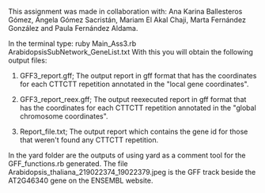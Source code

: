 This assignment was made in collaboration with: Ana Karina Ballesteros Gómez, Ángela Gómez Sacristán, Mariam El Akal Chaji, Marta Fernández González and Paula Fernández Aldama.

In the terminal type: ruby Main_Ass3.rb ArabidopsisSubNetwork_GeneList.txt With this you will obtain the following output files:

1. GFF3_report.gff; The output report in gff format that has the coordinates for each CTTCTT repetition annotated in the  "local gene coordinates".

2. GFF3_report_reex.gff; The output reexecuted report in gff format that has the coordinates for each CTTCTT repetition annotated in the "global chromosome coordinates".

3. Report_file.txt; The output report which contains the gene id for those that weren't found any CTTCTT repetition.

In the yard folder are the outputs of using yard as a comment tool for the GFF_functions.rb generated. The file Arabidopsis_thaliana_219022374_19022379.jpeg is the GFF track beside the AT2G46340 gene on the ENSEMBL website.
